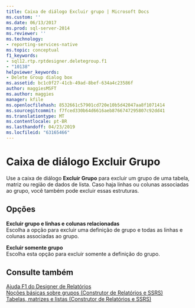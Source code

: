 ```yaml
---
title: Caixa de diálogo Excluir grupo | Microsoft Docs
ms.custom: ''
ms.date: 06/13/2017
ms.prod: sql-server-2014
ms.reviewer: ''
ms.technology:
- reporting-services-native
ms.topic: conceptual
f1_keywords:
- sql12.rtp.rptdesigner.deletegroup.f1
- "10138"
helpviewer_keywords:
- Delete Group dialog box
ms.assetid: bc1c0f27-41cb-49ad-8bef-634a4c23586f
author: maggiesMSFT
ms.author: maggies
manager: kfile
ms.openlocfilehash: 8532661c57901cd720e10b5d42047aa8f1071414
ms.sourcegitcommit: f7fced330b64d6616aeb8766747295807c92dd41
ms.translationtype: MT
ms.contentlocale: pt-BR
ms.lasthandoff: 04/23/2019
ms.locfileid: "63165466"
---
```

# <a name="delete-group-dialog-box"></a>Caixa de diálogo Excluir Grupo
  Use a caixa de diálogo **Excluir Grupo** para excluir um grupo de uma tabela, matriz ou região de dados de lista. Caso haja linhas ou colunas associadas ao grupo, você também pode excluir essas estruturas.  
  
## <a name="options"></a>Opções  
 **Excluir grupo e linhas e colunas relacionadas**  
 Escolha a opção para excluir uma definição de grupo e todas as linhas e colunas associadas ao grupo.  
  
 **Excluir somente grupo**  
 Escolha esta opção para excluir somente a definição do grupo.  
  
## <a name="see-also"></a>Consulte também  
 [Ajuda F1 do Designer de Relatórios](tools/report-designer-f1-help.md)   
 [Noções básicas sobre grupos &#40;Construtor de Relatórios e SSRS&#41;](report-design/understanding-groups-report-builder-and-ssrs.md)   
 [Tabelas, matrizes e listas &#40;Construtor de Relatórios e SSRS&#41;](report-design/create-invoices-and-forms-with-lists-report-builder-and-ssrs.md)  
  
  
